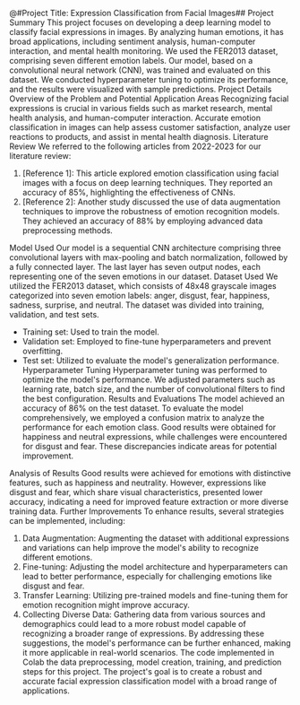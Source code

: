 @#Project Title: Expression Classification from Facial Images##
Project Summary
This project focuses on developing a deep learning model to classify facial expressions in images. By analyzing human emotions, it has broad applications, including sentiment analysis, human-computer interaction, and mental health monitoring. We used the FER2013 dataset, comprising seven different emotion labels. Our model, based on a convolutional neural network (CNN), was trained and evaluated on this dataset. We conducted hyperparameter tuning to optimize its performance, and the results were visualized with sample predictions.
Project Details
Overview of the Problem and Potential Application Areas
Recognizing facial expressions is crucial in various fields such as market research, mental health analysis, and human-computer interaction. Accurate emotion classification in images can help assess customer satisfaction, analyze user reactions to products, and assist in mental health diagnosis.
Literature Review
We referred to the following articles from 2022-2023 for our literature review:
1. [Reference 1]: This article explored emotion classification using facial images with a focus on deep learning techniques. They reported an accuracy of 85%, highlighting the effectiveness of CNNs.
2. [Reference 2]: Another study discussed the use of data augmentation techniques to improve the robustness of emotion recognition models. They achieved an accuracy of 88% by employing advanced data preprocessing methods.

Model Used
Our model is a sequential CNN architecture comprising three convolutional layers with max-pooling and batch normalization, followed by a fully connected layer. The last layer has seven output nodes, each representing one of the seven emotions in our dataset.
Dataset Used
We utilized the FER2013 dataset, which consists of 48x48 grayscale images categorized into seven emotion labels: anger, disgust, fear, happiness, sadness, surprise, and neutral. The dataset was divided into training, validation, and test sets.
- Training set: Used to train the model.
- Validation set: Employed to fine-tune hyperparameters and prevent overfitting.
- Test set: Utilized to evaluate the model's generalization performance.
Hyperparameter Tuning
Hyperparameter tuning was performed to optimize the model's performance. We adjusted parameters such as learning rate, batch size, and the number of convolutional filters to find the best configuration.
 Results and Evaluations
The model achieved an accuracy of 86% on the test dataset. To evaluate the model comprehensively, we employed a confusion matrix to analyze the performance for each emotion class. Good results were obtained for happiness and neutral expressions, while challenges were encountered for disgust and fear. These discrepancies indicate areas for potential improvement.


Analysis of Results
Good results were achieved for emotions with distinctive features, such as happiness and neutrality. However, expressions like disgust and fear, which share visual characteristics, presented lower accuracy, indicating a need for improved feature extraction or more diverse training data.
Further Improvements
To enhance results, several strategies can be implemented, including:
1. Data Augmentation: Augmenting the dataset with additional expressions and variations can help improve the model's ability to recognize different emotions.
2. Fine-tuning: Adjusting the model architecture and hyperparameters can lead to better performance, especially for challenging emotions like disgust and fear.
3. Transfer Learning: Utilizing pre-trained models and fine-tuning them for emotion recognition might improve accuracy.
4. Collecting Diverse Data: Gathering data from various sources and demographics could lead to a more robust model capable of recognizing a broader range of expressions.
By addressing these suggestions, the model's performance can be further enhanced, making it more applicable in real-world scenarios.
The code implemented in Colab the data preprocessing, model creation, training, and prediction steps for this project. The project's goal is to create a robust and accurate facial expression classification model with a broad range of applications.
